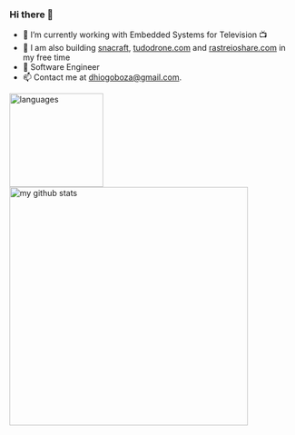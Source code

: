 ### Hi there 👋

- :telescope: I’m currently working with Embedded Systems for Television :tv:
- 💬 I am also building [snacraft](http://snacraft.appspot.com/), [tudodrone.com](https://tudodrone.com) and [rastreioshare.com](https://rastreioshare.com) in my free time
- :robot: Software Engineer
- 📫 Contact me at dhiogoboza@gmail.com.

<!-- status codes -->
<p>
    <img src="https://github-readme-stats.vercel.app/api/top-langs/?username=dhiogoboza&layout=compact" alt="languages" height="165">
    <img src="https://github-readme-stats.vercel.app/api?username=dhiogoboza&show_icons=true&layout=compact" alt="my github stats" width="420"/>&nbsp;
</p>
